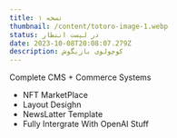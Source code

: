 ```yaml
---
title: نسخه ۱
thumbnail: /content/totoro-image-1.webp
status: در لیست انتظار
date: 2023-10-08T20:08:07.279Z
description: کوچولوی بازیگوش
---
```


<div class="ltr">

Complete CMS + Commerce Systems

- NFT MarketPlace
- Layout Desighn
- NewsLatter Template
- Fully Intergrate With OpenAI Stuff

</div>
